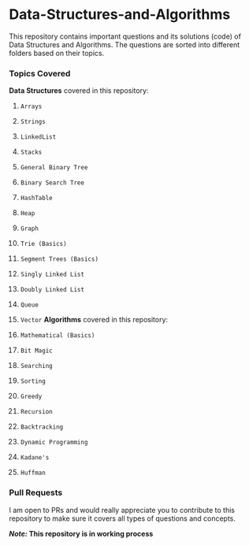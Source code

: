 # Data-Structures-and-Algorithms
This repository contains important questions and its solutions (code) of Data Structures and Algorithms. The questions are sorted into different folders based on their topics.

### Topics Covered

**Data Structures** covered in this repository:

  1. `Arrays`
  2. `Strings`
  3. `LinkedList`
  4. `Stacks`
  5. `General Binary Tree`
  6. `Binary Search Tree`
  7. `HashTable`
  8. `Heap`
  9. `Graph`
  10. `Trie (Basics)`
  11. `Segment Trees (Basics)`
  12. `Singly Linked List`
  13. `Doubly Linked List`
  14. `Queue`
  15. `Vector`
**Algorithms** covered in this repository:

  1. `Mathematical (Basics)` 
  2. `Bit Magic`
  3. `Searching`
  4. `Sorting`
  5. `Greedy`
  6. `Recursion`
  7. `Backtracking`
  8. `Dynamic Programming`
  9. `Kadane's`
  10. `Huffman`

### Pull Requests

I am open to PRs and would really appreciate you to contribute to this repository to make sure it covers all types of questions and concepts.

**_Note:_ This repository is in working process**
  
  
